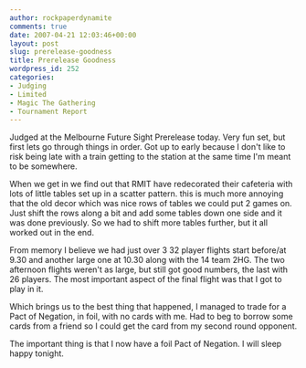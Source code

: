 ```yaml
---
author: rockpaperdynamite
comments: true
date: 2007-04-21 12:03:46+00:00
layout: post
slug: prerelease-goodness
title: Prerelease Goodness
wordpress_id: 252
categories:
- Judging
- Limited
- Magic The Gathering
- Tournament Report
---
```


Judged at the Melbourne Future Sight Prerelease today. Very fun set, but first lets go through things in order. Got up to early because I don't like to risk being late with a train getting to the station at the same time I'm meant to be somewhere.

When we get in we find out that RMIT have redecorated their cafeteria with lots of little tables set up in a scatter pattern. this is much more annoying that the old decor which was nice rows of tables we could put 2 games on. Just shift the rows along a bit and add some tables down one side and it was done previously. So we had to shift more tables further, but it all worked out in the end.

From memory I believe we had just over 3 32 player flights start before/at 9.30 and another large one at 10.30 along with the 14 team 2HG. The two afternoon flights weren't as large, but still got good numbers, the last with 26 players. The most important aspect of the final flight was that I got to play in it. <!-- more -->

Which brings us to the best thing that happened, I managed to trade for a Pact of Negation, in foil, with no cards with me. Had to beg to borrow some cards from a friend so I could get the card from my second round opponent.

The important thing is that I now have a foil Pact of Negation. I will sleep happy tonight.
